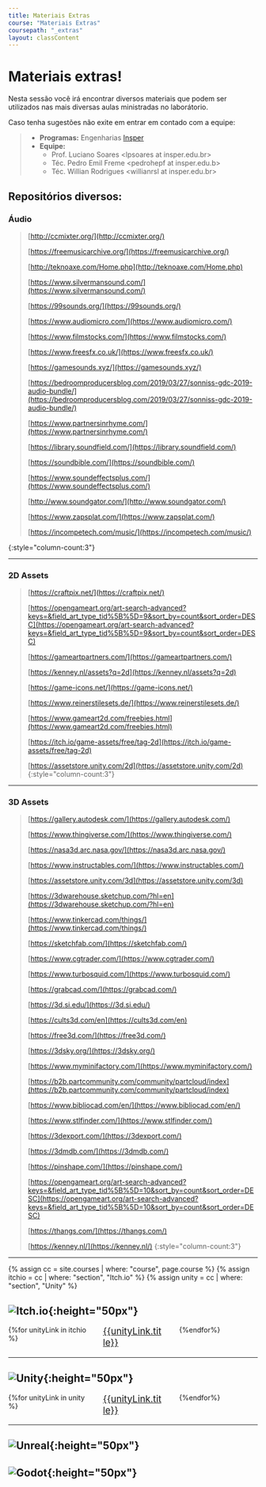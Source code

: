 ```yaml
---
title: Materiais Extras
course: "Materiais Extras"
coursepath: "_extras"
layout: classContent
---
```


# Materiais extras!

Nesta sessão você irá encontrar diversos materiais que podem ser utilizados nas
mais diversas aulas ministradas no laborátorio.

Caso tenha sugestões não exite em entrar em contado com a equipe:


> - **Programas:** Engenharias [Insper](https://www.insper.edu.br/)
> - **Equipe:**
> 	- Prof. Luciano Soares \<lpsoares at insper.edu.br\>
> 	- Téc. Pedro Emil Freme \<pedrohepf at insper.edu.b\>
> 	- Téc. Willian Rodrigues \<willianrsl at insper.edu.br\>

## Repositórios diversos:

### Áudio
>[http://ccmixter.org/](http://ccmixter.org/)
>
>[https://freemusicarchive.org/](https://freemusicarchive.org/)
>
>[http://teknoaxe.com/Home.php](http://teknoaxe.com/Home.php)
>
>[https://www.silvermansound.com/](https://www.silvermansound.com/)
>
>[https://99sounds.org/](https://99sounds.org/)
>
>[https://www.audiomicro.com/](https://www.audiomicro.com/)
>
>[https://www.filmstocks.com/](https://www.filmstocks.com/)
>
>[https://www.freesfx.co.uk/](https://www.freesfx.co.uk/)
>
>[https://gamesounds.xyz/](https://gamesounds.xyz/)
>
>[https://bedroomproducersblog.com/2019/03/27/sonniss-gdc-2019-audio-bundle/](https://bedroomproducersblog.com/2019/03/27/sonniss-gdc-2019-audio-bundle/)
>
>[https://www.partnersinrhyme.com/](https://www.partnersinrhyme.com/)
>
>[https://library.soundfield.com/](https://library.soundfield.com/)
>
>[https://soundbible.com/](https://soundbible.com/)
>
>[https://www.soundeffectsplus.com/](https://www.soundeffectsplus.com/)
>
>[http://www.soundgator.com/](http://www.soundgator.com/)
>
>[https://www.zapsplat.com/](https://www.zapsplat.com/)
>
>[https://incompetech.com/music/](https://incompetech.com/music/)
>
{:style="column-count:3"}
<hr>

### 2D Assets

>[https://craftpix.net/](https://craftpix.net/)
>
>[https://opengameart.org/art-search-advanced?keys=&field_art_type_tid%5B%5D=9&sort_by=count&sort_order=DESC](https://opengameart.org/art-search-advanced?keys=&field_art_type_tid%5B%5D=9&sort_by=count&sort_order=DESC)
>
>[https://gameartpartners.com/](https://gameartpartners.com/)
>
>[https://kenney.nl/assets?q=2d](https://kenney.nl/assets?q=2d)
>
>[https://game-icons.net/](https://game-icons.net/)
>
>[https://www.reinerstilesets.de/](https://www.reinerstilesets.de/)
>
>[https://www.gameart2d.com/freebies.html](https://www.gameart2d.com/freebies.html)
>
>[https://itch.io/game-assets/free/tag-2d](https://itch.io/game-assets/free/tag-2d)
>
>[https://assetstore.unity.com/2d](https://assetstore.unity.com/2d)
{:style="column-count:3"}
<hr>



### 3D Assets

>[https://gallery.autodesk.com/](https://gallery.autodesk.com/)
>
>[https://www.thingiverse.com/](https://www.thingiverse.com/)
>
>[https://nasa3d.arc.nasa.gov/](https://nasa3d.arc.nasa.gov/)
>
>[https://www.instructables.com/](https://www.instructables.com/)
>
>[https://assetstore.unity.com/3d](https://assetstore.unity.com/3d)
>
>[https://3dwarehouse.sketchup.com/?hl=en](https://3dwarehouse.sketchup.com/?hl=en)
>
>[https://www.tinkercad.com/things/](https://www.tinkercad.com/things/)
>
>[https://sketchfab.com/](https://sketchfab.com/)
>
>[https://www.cgtrader.com/](https://www.cgtrader.com/)
>
>[https://www.turbosquid.com/](https://www.turbosquid.com/)
>
>[https://grabcad.com/](https://grabcad.com/)
>
>[https://3d.si.edu/](https://3d.si.edu/)
>
>[https://cults3d.com/en](https://cults3d.com/en)
>
>[https://free3d.com/](https://free3d.com/)
>
>[https://3dsky.org/](https://3dsky.org/)
>
>[https://www.myminifactory.com/](https://www.myminifactory.com/)
>
>[https://b2b.partcommunity.com/community/partcloud/index](https://b2b.partcommunity.com/community/partcloud/index)
>
>[https://www.bibliocad.com/en/](https://www.bibliocad.com/en/)
>
>[https://www.stlfinder.com/](https://www.stlfinder.com/)
>
>[https://3dexport.com/](https://3dexport.com/)
>
>[https://3dmdb.com/](https://3dmdb.com/)
>
>[https://pinshape.com/](https://pinshape.com/)
>
>[https://opengameart.org/art-search-advanced?keys=&field_art_type_tid%5B%5D=10&sort_by=count&sort_order=DESC](https://opengameart.org/art-search-advanced?keys=&field_art_type_tid%5B%5D=10&sort_by=count&sort_order=DESC)
>
>[https://thangs.com/](https://thangs.com/)
>
>[https://kenney.nl/](https://kenney.nl/)
{:style="column-count:3"}
<hr>

{% assign cc = site.courses | where: "course", page.course %}
{% assign itchio = cc | where: "section", "Itch.io" %}
{% assign unity = cc | where: "section", "Unity" %}

## ![Itch.io](https://static.itch.io/images/logo-black-new.svg){:height="50px"}
<div style="column-count:3;">
{%for unityLink in itchio %}
<a href="{{unityLink.url}}" style="margin:1em; display:block; font-size:14pt">{{unityLink.title}}</a>

{%endfor%}
</div>
<hr>

## ![Unity](https://upload.wikimedia.org/wikipedia/en/thumb/9/9d/Unity_2021_logo.svg/1200px-Unity_2021_logo.svg.png){:height="50px"}

<div style="column-count:3;">
{%for unityLink in unity %}
<a href="{{unityLink.url}}" style="margin:1em; display:block; font-size:14pt">{{unityLink.title}}</a>

{%endfor%}
</div>
<hr>

## ![Unreal](https://public.boxcloud.com/api/2.0/internal_files/809821477808/versions/866775169808/representations/png_paged_2048x2048/content/1.png?access_token=1!uGFemNJDC24O0jbgWPCWg0nrl4LY2VjCzi9rPFUjHAaDRckqmQvtXnLsTWtbBDVKaxHQMI6Wzq025Gkjskh14V2gOzLmkH5sLRB-ZuuUClStwBSVHv6hWqF4-vgM0ihWmGjCsBEKIchy2ow9wIM-2fsNrItmQbkGcmx6sX7b-Hbbkxxxalc3Bj01mCO92YB2njn-umGb4ugNloqkYLDM1Hd8IilSLWeJGsl0zl4mBiL9gx3ULVSqheR3gXPGh7T3dUb9KXg--c3ZD9KnXSPhgO9OCK9jAuerHVnhhtoHVFnBgn6e57GBjEic2moTca0xetFtxhHLuJiMVSVpeIfR7ekaydnGDq-91DRcWLkDO_-OWqsrTSEk0uz0YbMOZQGgbrsu5n47-47I4V9ZezhjJaNHrda-CwUPBBd5yprt3hkUcgDv8Ujv1P7Bu6w9oZXat_eyJtk94TIx_ol2HT2Y0ahkC_6wRMFfOsH8z3Oe2auY2FGE7ym5ir3HOlGJPRp2QD0nb4sbwj6pBrSOneeOimxaqOrcb36rfdNCxeM6a7k4m7dOGzcsw6If-AFSW4Sd1LP5&shared_link=https%3A%2F%2Fepicgames.ent.box.com%2Fs%2Fc2m8idcyejqvg5mjf4e2q73b7jbaghft&box_client_name=box-content-preview&box_client_version=2.80.0){:height="50px"}

## ![Godot](https://godotengine.org/themes/godotengine/assets/press/logo_large_color_light.png){:height="50px"}



